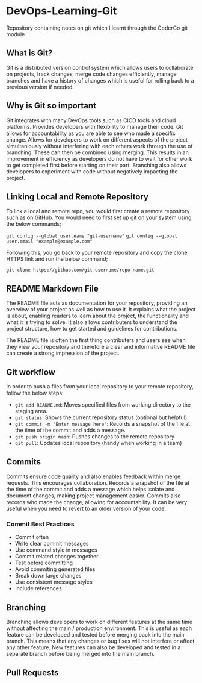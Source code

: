 # DevOps-Learning-Git
Repository containing notes on git which I learnt through the CoderCo git module

## What is Git?
Git is a distributed version control system which allows users to collaborate on projects, track changes, merge code changes efficiently, manage branches and have a history of changes which is useful for rolling back to a previous version if needed.

## Why is Git so important
Git integrates with many DevOps tools such as CICD tools and cloud platforms. Provides developers with flexibility to manage their code. Git allows for accountability as you are able to see who made a specific change. Allows for developers to work on different aspects of the project simultaniously without interfering with each others work through the use of branching. These can then be combined using merging. This results in an improvement in efficiency as developers do not have to wait for other work to get completed first before starting on their part. Branching also allows developers to experiment with code without negatively impacting the project.

## Linking Local and Remote Repository
To link a local and remote repo, you would first create a remote repository such as on GitHub. You would need to first set up git on your system using the below commands;

`git config --global user.name "git-username"`
`git config --global user.email "example@example.com"`

Following this, you go back to your remote repository and copy the clone HTTPS link and run the below command;

`git clone https://github.com/git-username/repo-name.git`

## README Markdown File
The README file acts as documentation for your repository, providing an overview of your project as well as how to use it. It explains what the project is about, enabling readers to learn about the project, the functionality and what it is trying to solve. It also allows contributers to understand the project structure, how to get started and guidelines for contributions.

The README file is often the first thing contributers and users see when they view your repository and therefore a clear and informative README file can create a strong impression of the project.

## Git workflow
In order to push a files from your local repository to your remote repository, follow the below steps:
- `git add README.md`: Moves specified files from working directory to the staging area.
- `git status`: Shows the current repository status (optional but helpful)
- `git commit -m "Enter message here"`: Records a snapshot of the file at the time of the commit and adds a message.
- `git push origin main`: Pushes changes to the remote repository
- `git pull`: Updates local repository (handy when working in a team)

## Commits
Commits ensure code quality and also enables feedback within merge requests. This encourages collaboration. Records a snapshot of the file at the time of the commit and adds a message which helps isolate and document changes, making project management easier. Commits also records who made the change, allowing for accountability. It can be very useful when you need to revert to an older version of your code. 

### Commit Best Practices
- Commit often
- Write clear commit messages
- Use command style in messages
- Commit related changes together
- Test before committing
- Avoid commiting generated files
- Break down large changes
- Use consistent message styles
- Include references

## Branching
Branching allows developers to work on different features at the same time without affecting the main / production environment. This is useful as each feature can be developed and tested before merging back into the main branch. This means that any changes or bug fixes will not interfere or affect any other feature. New features can also be developed and tested in a separate branch before being merged into the main branch. 

## Pull Requests
